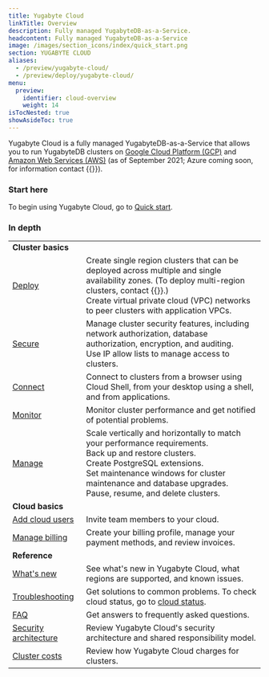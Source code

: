 ```yaml
---
title: Yugabyte Cloud
linkTitle: Overview
description: Fully managed YugabyteDB-as-a-Service.
headcontent: Fully managed YugabyteDB-as-a-Service
image: /images/section_icons/index/quick_start.png
section: YUGABYTE CLOUD
aliases:
  - /preview/yugabyte-cloud/
  - /preview/deploy/yugabyte-cloud/
menu:
  preview:
    identifier: cloud-overview
    weight: 14
isTocNested: true
showAsideToc: true
---
```


Yugabyte Cloud is a fully managed YugabyteDB-as-a-Service that allows you to run YugabyteDB clusters on <a href="https://cloud.google.com/">Google Cloud Platform (GCP)</a> and <a href="https://aws.amazon.com/">Amazon Web Services (AWS)</a> (as of September 2021; Azure coming soon, for information contact {{<support-cloud>}}).

### Start here

To begin using Yugabyte Cloud, go to [Quick start](../cloud-quickstart/).

### In depth

|  | |
| :--- | :--- |
| **Cluster basics** |  |
| [Deploy](../cloud-basics/) | Create single region clusters that can be deployed across multiple and single availability zones. (To deploy multi-region clusters, contact {{<support-cloud>}}.)<br>Create virtual private cloud (VPC) networks to peer clusters with application VPCs.
| [Secure](../cloud-secure-clusters/) | Manage cluster security features, including network authorization, database authorization, encryption, and auditing.<br> Use IP allow lists to manage access to clusters. |
| [Connect](../cloud-connect/) | Connect to clusters from a browser using Cloud Shell, from your desktop using a shell, and from applications. |
| [Monitor](../cloud-monitor/) | Monitor cluster performance and get notified of potential problems. |
| [Manage](../cloud-clusters/) | Scale vertically and horizontally to match your performance requirements.<br>Back up and restore clusters.<br>Create PostgreSQL extensions.<br>Set maintenance windows for cluster maintenance and database upgrades.<br>Pause, resume, and delete clusters. |
| **Cloud basics** | |
| [Add cloud users](../cloud-admin/manage-access/) | Invite team members to your cloud. |
| [Manage billing](../cloud-admin/cloud-billing-profile/) | Create your billing profile, manage your payment methods, and review invoices. |
| **Reference** | |
| [What's new](../release-notes/) | See what's new in Yugabyte Cloud, what regions are supported, and known issues. |
| [Troubleshooting](../cloud-troubleshoot/) | Get solutions to common problems. To check cloud status, go to [cloud status](https://status.yugabyte.cloud/). |
| [FAQ](../cloud-faq/) | Get answers to frequently asked questions. |
| [Security architecture](../cloud-security/) | Review Yugabyte Cloud's security architecture and shared responsibility model. |
| [Cluster costs](../cloud-admin/cloud-billing-costs/) | Review how Yugabyte Cloud charges for clusters. |

